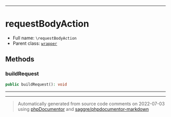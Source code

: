 ***

# requestBodyAction





* Full name: `\requestBodyAction`
* Parent class: [`wrapper`](./yxorP/inc/wrapper.md)




## Methods


### buildRequest



```php
public buildRequest(): void
```











***


***
> Automatically generated from source code comments on 2022-07-03 using [phpDocumentor](http://www.phpdoc.org/) and [saggre/phpdocumentor-markdown](https://github.com/Saggre/phpDocumentor-markdown)
